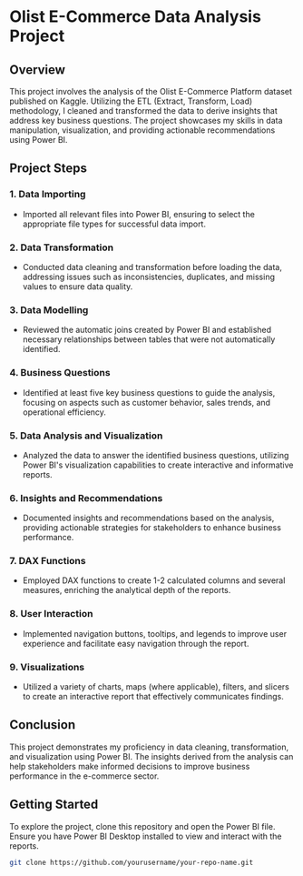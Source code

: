 # Olist E-Commerce Data Analysis Project

## Overview
This project involves the analysis of the Olist E-Commerce Platform dataset published on Kaggle. Utilizing the ETL (Extract, Transform, Load) methodology, I cleaned and transformed the data to derive insights that address key business questions. The project showcases my skills in data manipulation, visualization, and providing actionable recommendations using Power BI.

## Project Steps

### 1. Data Importing
- Imported all relevant files into Power BI, ensuring to select the appropriate file types for successful data import.

### 2. Data Transformation
- Conducted data cleaning and transformation before loading the data, addressing issues such as inconsistencies, duplicates, and missing values to ensure data quality.

### 3. Data Modelling
- Reviewed the automatic joins created by Power BI and established necessary relationships between tables that were not automatically identified.

### 4. Business Questions
- Identified at least five key business questions to guide the analysis, focusing on aspects such as customer behavior, sales trends, and operational efficiency.

### 5. Data Analysis and Visualization
- Analyzed the data to answer the identified business questions, utilizing Power BI's visualization capabilities to create interactive and informative reports.

### 6. Insights and Recommendations
- Documented insights and recommendations based on the analysis, providing actionable strategies for stakeholders to enhance business performance.

### 7. DAX Functions
- Employed DAX functions to create 1-2 calculated columns and several measures, enriching the analytical depth of the reports.

### 8. User Interaction
- Implemented navigation buttons, tooltips, and legends to improve user experience and facilitate easy navigation through the report.

### 9. Visualizations
- Utilized a variety of charts, maps (where applicable), filters, and slicers to create an interactive report that effectively communicates findings.

## Conclusion
This project demonstrates my proficiency in data cleaning, transformation, and visualization using Power BI. The insights derived from the analysis can help stakeholders make informed decisions to improve business performance in the e-commerce sector.

## Getting Started
To explore the project, clone this repository and open the Power BI file. Ensure you have Power BI Desktop installed to view and interact with the reports.

```bash
git clone https://github.com/yourusername/your-repo-name.git
